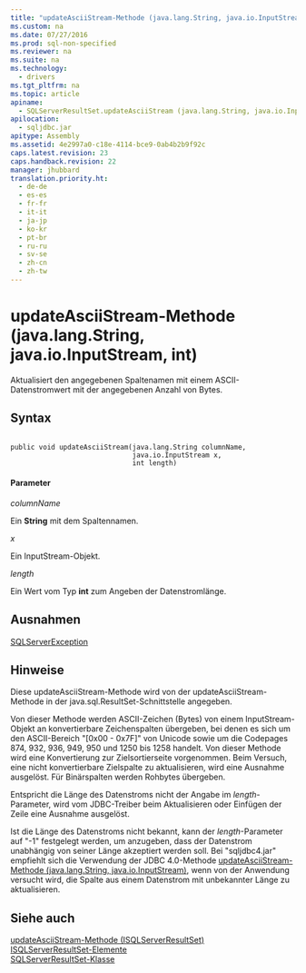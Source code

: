 ```yaml
---
title: "updateAsciiStream-Methode (java.lang.String, java.io.InputStream, int)"
ms.custom: na
ms.date: 07/27/2016
ms.prod: sql-non-specified
ms.reviewer: na
ms.suite: na
ms.technology: 
  - drivers
ms.tgt_pltfrm: na
ms.topic: article
apiname: 
  - SQLServerResultSet.updateAsciiStream (java.lang.String, java.io.InputStream, int)
apilocation: 
  - sqljdbc.jar
apitype: Assembly
ms.assetid: 4e2997a0-c18e-4114-bce9-0ab4b2b9f92c
caps.latest.revision: 23
caps.handback.revision: 22
manager: jhubbard
translation.priority.ht: 
  - de-de
  - es-es
  - fr-fr
  - it-it
  - ja-jp
  - ko-kr
  - pt-br
  - ru-ru
  - sv-se
  - zh-cn
  - zh-tw
---
```

# updateAsciiStream-Methode (java.lang.String, java.io.InputStream, int)
  Aktualisiert den angegebenen Spaltenamen mit einem ASCII\-Datenstromwert mit der angegebenen Anzahl von Bytes.  
  
## Syntax  
  
```  
  
public void updateAsciiStream(java.lang.String columnName,  
                              java.io.InputStream x,  
                              int length)  
```  
  
#### Parameter  
 *columnName*  
  
 Ein **String** mit dem Spaltennamen.  
  
 *x*  
  
 Ein InputStream\-Objekt.  
  
 *length*  
  
 Ein Wert vom Typ **int** zum Angeben der Datenstromlänge.  
  
## Ausnahmen  
 [SQLServerException](../content/SQLServerException-Class.md)  
  
## Hinweise  
 Diese updateAsciiStream\-Methode wird von der updateAsciiStream\-Methode in der java.sql.ResultSet\-Schnittstelle angegeben.  
  
 Von dieser Methode werden ASCII\-Zeichen \(Bytes\) von einem InputStream\-Objekt an konvertierbare Zeichenspalten übergeben, bei denen es sich um den ASCII\-Bereich "\[0x00 \- 0x7F\]" von Unicode sowie um die Codepages 874, 932, 936, 949, 950 und 1250 bis 1258 handelt. Von dieser Methode wird eine Konvertierung zur Zielsortierseite vorgenommen. Beim Versuch, eine nicht konvertierbare Zielspalte zu aktualisieren, wird eine Ausnahme ausgelöst. Für Binärspalten werden Rohbytes übergeben.  
  
 Entspricht die Länge des Datenstroms nicht der Angabe im *length*\-Parameter, wird vom JDBC\-Treiber beim Aktualisieren oder Einfügen der Zeile eine Ausnahme ausgelöst.  
  
 Ist die Länge des Datenstroms nicht bekannt, kann der *length*\-Parameter auf "\-1" festgelegt werden, um anzugeben, dass der Datenstrom unabhängig von seiner Länge akzeptiert werden soll. Bei "sqljdbc4.jar" empfiehlt sich die Verwendung der JDBC 4.0\-Methode [updateAsciiStream-Methode &#40;java.lang.String, java.io.InputStream&#41;](../content/updateAsciiStream-Method--java.lang.String--java.io.InputStream-.md), wenn von der Anwendung versucht wird, die Spalte aus einem Datenstrom mit unbekannter Länge zu aktualisieren.  
  
## Siehe auch  
 [updateAsciiStream-Methode &#40;ISQLServerResultSet&#41;](../content/updateAsciiStream-Method--SQLServerResultSet-.md)   
 [ISQLServerResultSet-Elemente](../content/SQLServerResultSet-Members.md)   
 [SQLServerResultSet-Klasse](../content/SQLServerResultSet-Class.md)  
  
  